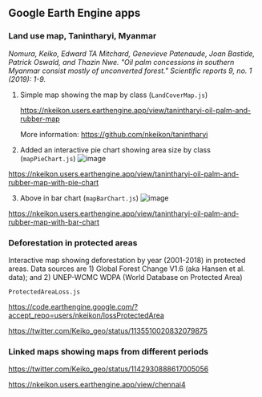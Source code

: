 ## Google Earth Engine apps
### Land use map, Tanintharyi, Myanmar 

<em>Nomura, Keiko, Edward TA Mitchard, Genevieve Patenaude, Joan Bastide, Patrick Oswald, and Thazin Nwe. "Oil palm concessions in southern Myanmar consist mostly of unconverted forest." Scientific reports 9, no. 1 (2019): 1-9.</em>

1. Simple map showing the map by class (`LandCoverMap.js`)

    https://nkeikon.users.earthengine.app/view/tanintharyi-oil-palm-and-rubber-map

    More information: https://github.com/nkeikon/tanintharyi

2. Added an interactive pie chart showing area size by class (`mapPieChart.js`)
![image](https://github.com/nkeikon/earthengine-apps/raw/master/pie.gif)

https://nkeikon.users.earthengine.app/view/tanintharyi-oil-palm-and-rubber-map-with-pie-chart

3. Above in bar chart (`mapBarChart.js`)
![image](https://github.com/nkeikon/earthengine-apps/raw/master/bar.gif)

https://nkeikon.users.earthengine.app/view/tanintharyi-oil-palm-and-rubber-map-with-bar-chart
### Deforestation in protected areas
Interactive map showing deforestation by year (2001-2018) in protected areas. Data sources are 1) Global Forest Change V1.6 (aka Hansen et al. data); and 2) UNEP-WCMC WDPA (World Database on Protected Area)

`ProtectedAreaLoss.js`

https://code.earthengine.google.com/?accept_repo=users/nkeikon/lossProtectedArea

https://twitter.com/Keiko_geo/status/1135510020832079875

### Linked maps showing maps from different periods
https://twitter.com/Keiko_geo/status/1142930888617005056

https://nkeikon.users.earthengine.app/view/chennai4
